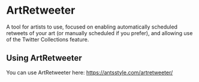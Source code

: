 # ArtRetweeter
A tool for artists to use, focused on enabling automatically scheduled retweets of your art (or manually scheduled if you prefer), and allowing use of the Twitter Collections feature.

## Using ArtRetweeter

You can use ArtRetweeter here: https://antsstyle.com/artretweeter/

